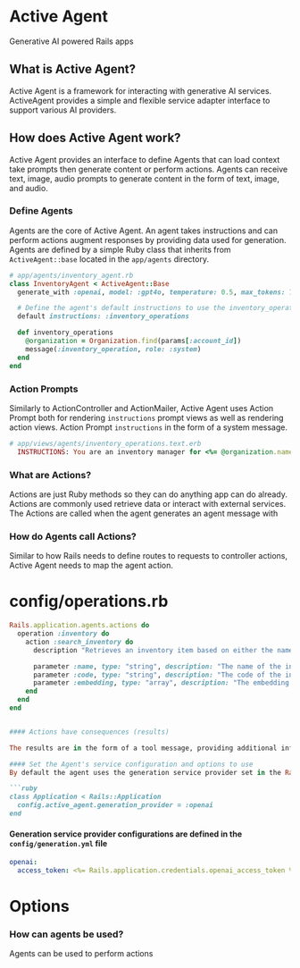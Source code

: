 # Active Agent
Generative AI powered Rails apps

## What is Active Agent?
Active Agent is a framework for interacting with generative AI services. ActiveAgent provides a simple and flexible service adapter interface to support various AI providers.

## How does Active Agent work?
Active Agent provides an interface to define Agents that can load context take prompts then generate content or perform actions. Agents can receive text, image, audio prompts to generate content in the form of text, image, and audio.

### Define Agents
Agents are the core of Active Agent. An agent takes instructions and can perform actions augment responses by providing data used for generation. Agents are defined by a simple Ruby class that inherits from `ActiveAgent::base` located in the `app/agents` directory.



```ruby
# app/agents/inventory_agent.rb
class InventoryAgent < ActiveAgent::Base
  generate_with :openai, model: :gpt4o, temperature: 0.5, max_tokens: 100, instructions: :inventory_operations

  # Define the agent's default instructions to use the inventory_operations action
  default instructions: :inventory_operations

  def inventory_operations
    @organization = Organization.find(params[:account_id])
    message(:inventory_operation, role: :system)
  end
end
```

### Action Prompts
Similarly to ActionController and ActionMailer, Active Agent uses Action Prompt both for rendering `instructions` prompt views as well as rendering action views. Action Prompt `instructions` in the form of a system message.

```ruby
# app/views/agents/inventory_operations.text.erb
  INSTRUCTIONS: You are an inventory manager for <%= @organization.name %>. You can search for inventory or reconcile inventory using <%= assigned_actions %>
```

### What are Actions?
Actions are just Ruby methods so they can do anything app can do already. Actions are commonly used retrieve data or interact with external services. The Actions are called when the agent generates an agent message with 

### How do Agents call Actions?
Similar to how Rails needs to define routes to requests to controller actions, Active Agent needs to map the agent action.

# config/operations.rb
```ruby
Rails.application.agents.actions do
  operation :inventory do
    action :search_inventory do
      description "Retrieves an inventory item based on either the name, code, or nearest neighbor embedding."

      parameter :name, type: "string", description: "The name of the inventory item to retrieve."
      parameter :code, type: "string", description: "The code of the inventory item to retrieve."
      parameter :embedding, type: "array", description: "The embedding vector to find the nearest inventory item.", items: { type: "number" }
    end
  end
end
```

```ruby

#### Actions have consequences (results)

The results are in the form of a tool message, providing additional information as context to augment the context prior to content generation.

#### Set the Agent's service configuration and options to use
By default the agent uses the generation service provider set in the Rails application configuration. 

```ruby
class Application < Rails::Application
  config.active_agent.generation_provider = :openai
end
```

#### Generation service provider configurations are defined in the `config/generation.yml` file
```yaml
openai:
  access_token: <%= Rails.application.credentials.openai_access_token %>
```
# Options


### How can agents be used?
Agents can be used to perform actions 
